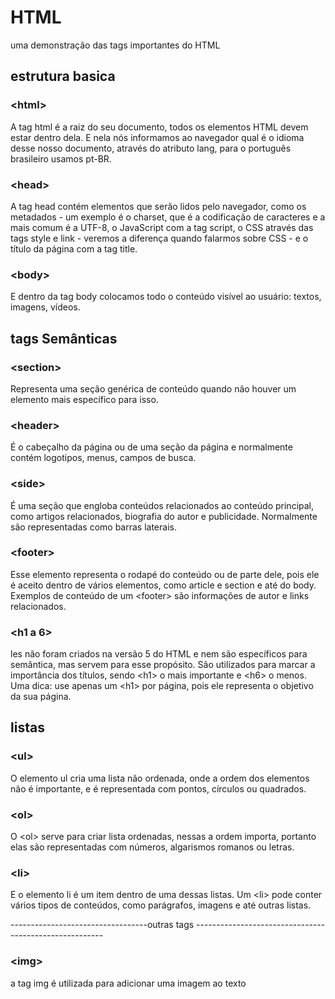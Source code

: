 # HTML

uma demonstração das tags importantes do HTML 
## estrutura basica

### &lt;html&gt;

A tag html é a raiz do seu documento, todos os elementos HTML devem estar dentro dela. E nela nós informamos ao navegador qual é o idioma desse nosso documento, através do atributo lang, para o português brasileiro usamos pt-BR.

### &lt;head&gt;

A tag head contém elementos que serão lidos pelo navegador, como os metadados - um exemplo é o charset, que é a codificação de caracteres e a mais comum é a UTF-8, o JavaScript com a tag script, o CSS através das tags style e link - veremos a diferença quando falarmos sobre CSS - e o título da página com a tag title.

### &lt;body&gt;

E dentro da tag body colocamos todo o conteúdo visível ao usuário: textos, imagens, vídeos.

## tags Semânticas

### &lt;section&gt;

Representa uma seção genérica de conteúdo quando não houver um elemento mais específico para isso.

### &lt;header&gt;

É o cabeçalho da página ou de uma seção da página e normalmente contém logotipos, menus, campos de busca.

### &lt;side&gt;

É uma seção que engloba conteúdos relacionados ao conteúdo principal, como artigos relacionados, biografia do autor e publicidade. Normalmente são representadas como barras laterais.

### &lt;footer&gt;

Esse elemento representa o rodapé do conteúdo ou de parte dele, pois ele é aceito dentro de vários elementos, como article e section e até do body. Exemplos de conteúdo de um &lt;footer&gt; são informações de autor e links relacionados.

### &lt;h1 a 6&gt;

les não foram criados na versão 5 do HTML e nem são específicos para semântica, mas servem para esse propósito. São utilizados para marcar a importância dos títulos, sendo &lt;h1&gt; o mais importante e &lt;h6&gt; o menos. Uma dica: use apenas um &lt;h1&gt; por página, pois ele representa o objetivo da sua página.


## listas

### &lt;ul&gt;

O elemento ul cria uma lista não ordenada, onde a ordem dos elementos não é importante, e é representada com pontos, círculos ou quadrados.

### &lt;ol&gt;

O &lt;ol&gt; serve para criar lista ordenadas, nessas a ordem importa, portanto elas são representadas com números, algarismos romanos ou letras.

### &lt;li&gt;

E o elemento li é um item dentro de uma dessas listas. Um &lt;li&gt; pode conter vários tipos de conteúdos, como parágrafos, imagens e até outras listas.

----------------------------------outras tags -------------------------------------------------------

### &lt;img&gt;

a tag img é utilizada para adicionar uma imagem ao texto


###